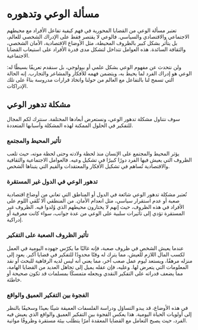 # مسألة الوعي وتدهوره

تعتبر مسألة الوعي من القضايا المحورية في فهم كيفية تفاعل الأفراد مع محيطهم الاجتماعي والاقتصادي والسياسي. فالوعي لا يقتصر فقط على الإدراك الشخصي للعالم، بل يتأثر بشكل كبير بالظروف المحيطة، مثل الأوضاع الاقتصادية، الأمان الشخصي، والثقافة السائدة. هذه العوامل تتداخل لتشكل مدى قدرة الأفراد على استيعاب القضايا الاجتماعية.

ولن نتحدث عن مفهوم الوعي بشكل علمي أو بيولوجي، بل سنقدم تعريفًا بسيطًا له: الوعي هو إدراك الفرد لما يحيط به، ويتضمن فهمه للأفكار والمشاعر والتجارب. إنه الحالة التي تسمح لنا بالتفاعل مع العالم من حولنا واتخاذ قرارات مدروسة بناءً على تلك الإدراكات.

## مشكلة تدهور الوعي

سوف نتناول مشكلة تدهور الوعي، ونستعرض أبعادها المختلفة. سنترك لكم المجال للتفكير في الحلول الممكنة لهذه المشكلة وأسبابها المتعددة.

### تأثير المحيط والمجتمع

يؤثر المحيط والمجتمع على الإنسان منذ لحظة ولادته وحتى لحظة موته، حيث تلعب الظروف التي يعيش فيها الفرد دورًا كبيرًا في تشكيل وعيه. فالعوامل الاجتماعية والثقافية والاقتصادية تُساهم في تشكيل الأفكار والمعتقدات والقيم التي يتبناها الشخص.

### تدهور الوعي في الدول غير المستقرة

تُعتبر مشكلة تدهور الوعي شائعة في الدول أو المناطق التي تعاني من أوضاع اقتصادية صعبة أو عدم استقرار سياسي، مثل انعدام الأمان. من المنطقي ألا نُلقي اللوم على الأفراد في هذه الظروف، حيث إنهم لا يختارون محيطهم الذي وُلدوا فيه. الظروف غير المستقرة تؤدي إلى تأثيرات سلبية على الوعي من عدة جوانب، سواء كانت معرفية أو إدراكية.

### تأثير الظروف الصعبة على التفكير

عندما يعيش الشخص في ظروف صعبة، فإنه غالبًا ما يكرّس جهوده اليومية في العمل لكسب المال اللازم للعيش، مما يترك له وقتًا محدودًا للتفكير في قضايا أكبر. يعود إلى منزله مرهقًا، ويستعد ليوم عمل صعب آخر، مما يعني أنه ليس لديه الرفاهية للبحث أو نقد المعلومات التي يتعرض لها. وعليه، فإن عقله يميل إلى تجاهل العديد من القضايا الهامة، مما يضعف قدراته على التفكير النقدي ويجعله متمسكًا بمسلمات قد تكون صحيحة أو خاطئة.

### الفجوة بين التفكير العميق والواقع

في هذه الأوضاع، قد يبدو التساؤل ودراسة الفلسفات العميقة شيئًا بعيدًا وسخيفًا بالنظر إلى أولويات الحياة اليومية. هذا يعكس الفجوة بين التفكير العميق والواقع الذي يعيش فيه الفرد، حيث يصبح التعامل مع القضايا المعقدة أمرًا يتطلب بيئة مستقرة وظروفًا مواتية.
